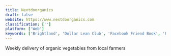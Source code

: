 ```yaml
---
title: Nextdoorganics
draft: false 
website: https://www.nextdoorganics.com
classification: ['']
platform: ['Web']
keywords: ['Brightland', 'Dollar Lean Club', 'Facebook Friend Book', 'Farmbox Direct', 'Fitness Point', 'Grub Market', 'Imperfect Produce', 'Ingredient1', 'Notpla', 'Plant Jammer', 'PlateJoy', 'Runerra', 'Teeny Recipes', 'Wrkout', 'kencko']
---
```

Weekly delivery of organic vegetables from local farmers